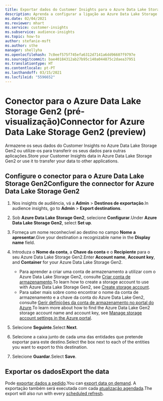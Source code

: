 ```yaml
---
title: Exportar dados do Customer Insights para o Azure Data Lake Storage Gen2
description: Aprenda a configurar a ligação ao Azure Data Lake Storage Gen2.
ms.date: 02/04/2021
ms.reviewer: mhart
ms.service: customer-insights
ms.subservice: audience-insights
ms.topic: how-to
author: stefanie-msft
ms.author: sthe
manager: shellyha
ms.openlocfilehash: 7c0eef575f745efa6312d7141a6dd96607f9797e
ms.sourcegitcommit: bae40184312ab27b95c140a044875c2daea37951
ms.translationtype: HT
ms.contentlocale: pt-PT
ms.lasthandoff: 03/15/2021
ms.locfileid: "5596652"
---
```

# <a name="connector-for-azure-data-lake-storage-gen2-preview"></a><span data-ttu-id="97619-103">Conector para o Azure Data Lake Storage Gen2 (pré-visualização)</span><span class="sxs-lookup"><span data-stu-id="97619-103">Connector for Azure Data Lake Storage Gen2 (preview)</span></span>

<span data-ttu-id="97619-104">Armazene os seus dados do Customer Insights no Azure Data Lake Storage Gen2 ou utilize-os para transferir os seus dados para outras aplicações.</span><span class="sxs-lookup"><span data-stu-id="97619-104">Store your Customer Insights data in Azure Data Lake Storage Gen2 or use it to transfer your data to other applications.</span></span>

## <a name="configure-the-connector-for-azure-data-lake-storage-gen2"></a><span data-ttu-id="97619-105">Configure o conector para o Azure Data Lake Storage Gen2</span><span class="sxs-lookup"><span data-stu-id="97619-105">Configure the connector for Azure Data Lake Storage Gen2</span></span>

1. <span data-ttu-id="97619-106">Nos insights de audiência, vá a **Admin** > **Destinos de exportação**.</span><span class="sxs-lookup"><span data-stu-id="97619-106">In audience insights, go to **Admin** > **Export destinations**.</span></span>

1. <span data-ttu-id="97619-107">Sob **Azure Data Lake Storage Gen2**, selecione **Configurar**.</span><span class="sxs-lookup"><span data-stu-id="97619-107">Under **Azure Data Lake Storage Gen2**, select **Set up**.</span></span>

1. <span data-ttu-id="97619-108">Forneça um nome reconhecível ao destino no campo **Nome a apresentar**.</span><span class="sxs-lookup"><span data-stu-id="97619-108">Give your destination a recognizable name in the **Display name** field.</span></span>

1. <span data-ttu-id="97619-109">Introduza o **Nome da conta**, a **Chave da conta** e o **Recipiente** para o seu Azure Data Lake Storage Gen2.</span><span class="sxs-lookup"><span data-stu-id="97619-109">Enter **Account name**, **Account key**, and **Container** for your Azure Data Lake Storage Gen2.</span></span>
    - <span data-ttu-id="97619-110">Para aprender a criar uma conta de armazenamento a utilizar com o Azure Data Lake Storage Gen2, consulte [Criar conta de armazenamento](/azure/storage/blobs/create-data-lake-storage-account).</span><span class="sxs-lookup"><span data-stu-id="97619-110">To learn how to create a storage account to use with Azure Data Lake Storage Gen2, see [Create storage account](/azure/storage/blobs/create-data-lake-storage-account).</span></span> 
    - <span data-ttu-id="97619-111">Para saber mais sobre como encontrar o nome da conta de armazenamento e a chave da conta do Azure Data Lake Gen2, consulte [Gerir definições da conta de armazenamento no portal do Azure](/azure/storage/common/storage-account-manage).</span><span class="sxs-lookup"><span data-stu-id="97619-111">To learn more about how to find the Azure Data Lake Gen2 storage account name and account key, see [Manage storage account settings in the Azure portal](/azure/storage/common/storage-account-manage).</span></span>

1. <span data-ttu-id="97619-112">Selecione **Seguinte**.</span><span class="sxs-lookup"><span data-stu-id="97619-112">Select **Next**.</span></span>

1. <span data-ttu-id="97619-113">Selecione a caixa junto de cada uma das entidades que pretende exportar para este destino.</span><span class="sxs-lookup"><span data-stu-id="97619-113">Select the box next to each of the entities you want to export to this destination.</span></span>

1. <span data-ttu-id="97619-114">Selecione **Guardar**.</span><span class="sxs-lookup"><span data-stu-id="97619-114">Select **Save**.</span></span>

## <a name="export-the-data"></a><span data-ttu-id="97619-115">Exportar os dados</span><span class="sxs-lookup"><span data-stu-id="97619-115">Export the data</span></span>

<span data-ttu-id="97619-116">Pode [exportar dados a pedido](export-destinations.md#export-data-on-demand).</span><span class="sxs-lookup"><span data-stu-id="97619-116">You can [export data on demand](export-destinations.md#export-data-on-demand).</span></span> <span data-ttu-id="97619-117">A exportação também será executada com cada [atualização agendada](system.md#schedule-tab).</span><span class="sxs-lookup"><span data-stu-id="97619-117">The export will also run with every [scheduled refresh](system.md#schedule-tab).</span></span>
